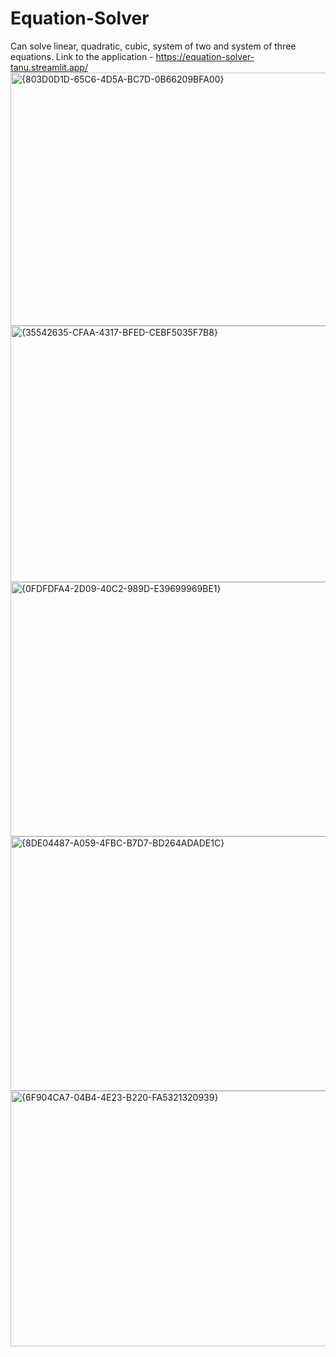 # Equation-Solver
Can solve linear, quadratic, cubic, system of two and system of three equations.
Link to the application - https://equation-solver-tanu.streamlit.app/
<img width="960" height="405" alt="{803D0D1D-65C6-4D5A-BC7D-0B66209BFA00}" src="https://github.com/user-attachments/assets/cbfc65c3-f4eb-4ec8-8cae-27ffcd3c687c" />
<img width="960" height="410" alt="{35542635-CFAA-4317-BFED-CEBF5035F7B8}" src="https://github.com/user-attachments/assets/db82956f-fcee-424f-8950-27d299475950" />
<img width="960" height="407" alt="{0FDFDFA4-2D09-40C2-989D-E39699969BE1}" src="https://github.com/user-attachments/assets/f45be0b5-3b86-42c9-8741-531b8433cc14" />
<img width="960" height="407" alt="{8DE04487-A059-4FBC-B7D7-BD264ADADE1C}" src="https://github.com/user-attachments/assets/75b09819-a7b9-484c-8a4d-2ee16cc8bb50" />
<img width="960" height="409" alt="{6F904CA7-04B4-4E23-B220-FA5321320939}" src="https://github.com/user-attachments/assets/d54affc0-76e1-4d79-991a-a3a9283b871e" />
